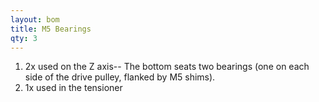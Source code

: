 ```yaml
---
layout: bom
title: M5 Bearings
qty: 3
---
```


1. 2x used on the Z axis-- The bottom seats two bearings (one on each side of the drive pulley, flanked by M5 shims).
2. 1x used in the tensioner
